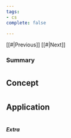 ```yaml
---
tags:
- cs
complete: false

---
```


[[#|Previous]]   [[#|Next]]

### Summary

#

## Concept

#

## Application

#

##### Extra

